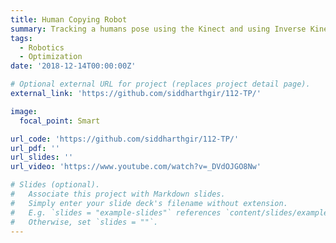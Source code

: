 ```yaml
---
title: Human Copying Robot
summary: Tracking a humans pose using the Kinect and using Inverse Kinematics to make a robot copy that pose
tags:
  - Robotics
  - Optimization
date: '2018-12-14T00:00:00Z'

# Optional external URL for project (replaces project detail page).
external_link: 'https://github.com/siddharthgir/112-TP/'

image:
  focal_point: Smart

url_code: 'https://github.com/siddharthgir/112-TP/'
url_pdf: ''
url_slides: ''
url_video: 'https://www.youtube.com/watch?v=_DVdOJGO8Nw'

# Slides (optional).
#   Associate this project with Markdown slides.
#   Simply enter your slide deck's filename without extension.
#   E.g. `slides = "example-slides"` references `content/slides/example-slides.md`.
#   Otherwise, set `slides = ""`.
---
```


